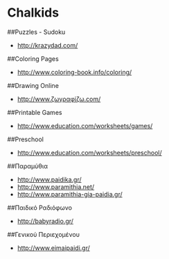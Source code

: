 Chalkids
========

##Puzzles - Sudoku

- http://krazydad.com/  


##Coloring Pages

- http://www.coloring-book.info/coloring/  


##Drawing Online

- http://www.ζωγραφίζω.com/  


##Printable Games

- http://www.education.com/worksheets/games/  


##Preschool

- http://www.education.com/worksheets/preschool/  


##Παραμύθια

- http://www.paidika.gr/  
- http://www.paramithia.net/  
- http://www.paramithia-gia-paidia.gr/  


##Παιδικό Ραδιόφωνο

- http://babyradio.gr/  


##Γενικού Περιεχομένου

- http://www.eimaipaidi.gr/  


